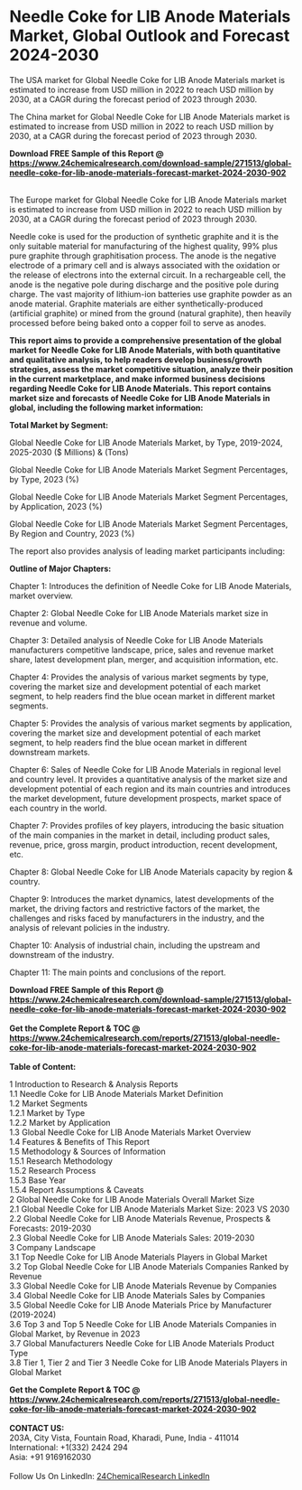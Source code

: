 <h1>Needle Coke for LIB Anode Materials Market, Global Outlook and Forecast 2024-2030</h1><p>The USA market for Global Needle Coke for LIB Anode Materials market is estimated to increase from USD million in 2022 to reach USD million by 2030, at a CAGR during the forecast period of 2023 through 2030.</p><p>
</p><p>The China market for Global Needle Coke for LIB Anode Materials market is estimated to increase from USD million in 2022 to reach USD million by 2030, at a CAGR during the forecast period of 2023 through 2030.</p><div><b>Download FREE Sample of this Report @ 
            <a href="https://www.24chemicalresearch.com/download-sample/271513/global-needle-coke-for-lib-anode-materials-forecast-market-2024-2030-902">
            https://www.24chemicalresearch.com/download-sample/271513/global-needle-coke-for-lib-anode-materials-forecast-market-2024-2030-902</a></b></div><br><p>
</p><p>The Europe market for Global Needle Coke for LIB Anode Materials market is estimated to increase from USD million in 2022 to reach USD million by 2030, at a CAGR during the forecast period of 2023 through 2030.</p><p>
Needle coke is used for the production of synthetic graphite and it is the only suitable material for manufacturing of the highest quality, 99% plus pure graphite through graphitisation process. The anode is the negative electrode of a primary cell and is always associated with the oxidation or the release of electrons into the external circuit. In a rechargeable cell, the anode is the negative pole during discharge and the positive pole during charge. The vast majority of lithium-ion batteries use graphite powder as an anode material. Graphite materials are either synthetically-produced (artificial graphite) or mined from the ground (natural graphite), then heavily processed before being baked onto a copper foil to serve as anodes.</p><p>
<strong>This report aims to provide a comprehensive presentation of the global market for Needle Coke for LIB Anode Materials, with both quantitative and qualitative analysis, to help readers develop business/growth strategies, assess the market competitive situation, analyze their position in the current marketplace, and make informed business decisions regarding Needle Coke for LIB Anode Materials. This report contains market size and forecasts of Needle Coke for LIB Anode Materials in global, including the following market information:</strong></p><p>
</p><p>
<strong>Total Market by Segment:</strong></p><p>
Global Needle Coke for LIB Anode Materials Market, by Type, 2019-2024, 2025-2030 ($ Millions) &amp; (Tons)</p><p>
Global Needle Coke for LIB Anode Materials Market Segment Percentages, by Type, 2023 (%)</p><p>
</p><p>
Global Needle Coke for LIB Anode Materials Market Segment Percentages, by Application, 2023 (%)</p><p>
</p><p>
Global Needle Coke for LIB Anode Materials Market Segment Percentages, By Region and Country, 2023 (%)</p><p>
</p><p>
The report also provides analysis of leading market participants including:</p><p>
</p><p>
</p><p>
</p><p><strong>Outline of Major Chapters:</strong></p><p>
</p><p>Chapter 1: Introduces the definition of Needle Coke for LIB Anode Materials, market overview.</p><p>
Chapter 2: Global Needle Coke for LIB Anode Materials market size in revenue and volume.</p><p>
Chapter 3: Detailed analysis of Needle Coke for LIB Anode Materials manufacturers competitive landscape, price, sales and revenue market share, latest development plan, merger, and acquisition information, etc.</p><p>
Chapter 4: Provides the analysis of various market segments by type, covering the market size and development potential of each market segment, to help readers find the blue ocean market in different market segments.</p><p>
Chapter 5: Provides the analysis of various market segments by application, covering the market size and development potential of each market segment, to help readers find the blue ocean market in different downstream markets.</p><p>
Chapter 6: Sales of Needle Coke for LIB Anode Materials in regional level and country level. It provides a quantitative analysis of the market size and development potential of each region and its main countries and introduces the market development, future development prospects, market space of each country in the world.</p><p>
Chapter 7: Provides profiles of key players, introducing the basic situation of the main companies in the market in detail, including product sales, revenue, price, gross margin, product introduction, recent development, etc.</p><p>
Chapter 8: Global Needle Coke for LIB Anode Materials capacity by region &amp; country.</p><p>
Chapter 9: Introduces the market dynamics, latest developments of the market, the driving factors and restrictive factors of the market, the challenges and risks faced by manufacturers in the industry, and the analysis of relevant policies in the industry.</p><p>
Chapter 10: Analysis of industrial chain, including the upstream and downstream of the industry.</p><p>
Chapter 11: The main points and conclusions of the report.</p><div><b>Download FREE Sample of this Report @ 
            <a href="https://www.24chemicalresearch.com/download-sample/271513/global-needle-coke-for-lib-anode-materials-forecast-market-2024-2030-902">
            https://www.24chemicalresearch.com/download-sample/271513/global-needle-coke-for-lib-anode-materials-forecast-market-2024-2030-902</a></b></div><br><div><b>Get the Complete Report & TOC @ 
            <a href="https://www.24chemicalresearch.com/reports/271513/global-needle-coke-for-lib-anode-materials-forecast-market-2024-2030-902">
            https://www.24chemicalresearch.com/reports/271513/global-needle-coke-for-lib-anode-materials-forecast-market-2024-2030-902</a></b></div><br>
            <b>Table of Content:</b><p>1 Introduction to Research & Analysis Reports<br />
    1.1 Needle Coke for LIB Anode Materials Market Definition<br />
    1.2 Market Segments<br />
        1.2.1 Market by Type<br />
        1.2.2 Market by Application<br />
    1.3 Global Needle Coke for LIB Anode Materials Market Overview<br />
    1.4 Features & Benefits of This Report<br />
    1.5 Methodology & Sources of Information<br />
        1.5.1 Research Methodology<br />
        1.5.2 Research Process<br />
        1.5.3 Base Year<br />
        1.5.4 Report Assumptions & Caveats<br />
2 Global Needle Coke for LIB Anode Materials Overall Market Size<br />
    2.1 Global Needle Coke for LIB Anode Materials Market Size: 2023 VS 2030<br />
    2.2 Global Needle Coke for LIB Anode Materials Revenue, Prospects & Forecasts: 2019-2030<br />
    2.3 Global Needle Coke for LIB Anode Materials Sales: 2019-2030<br />
3 Company Landscape<br />
    3.1 Top Needle Coke for LIB Anode Materials Players in Global Market<br />
    3.2 Top Global Needle Coke for LIB Anode Materials Companies Ranked by Revenue<br />
    3.3 Global Needle Coke for LIB Anode Materials Revenue by Companies<br />
    3.4 Global Needle Coke for LIB Anode Materials Sales by Companies<br />
    3.5 Global Needle Coke for LIB Anode Materials Price by Manufacturer (2019-2024)<br />
    3.6 Top 3 and Top 5 Needle Coke for LIB Anode Materials Companies in Global Market, by Revenue in 2023<br />
    3.7 Global Manufacturers Needle Coke for LIB Anode Materials Product Type<br />
    3.8 Tier 1, Tier 2 and Tier 3 Needle Coke for LIB Anode Materials Players in Global Market<br />
    </p><div><b>Get the Complete Report & TOC @ 
            <a href="https://www.24chemicalresearch.com/reports/271513/global-needle-coke-for-lib-anode-materials-forecast-market-2024-2030-902">
            https://www.24chemicalresearch.com/reports/271513/global-needle-coke-for-lib-anode-materials-forecast-market-2024-2030-902</a></b></div><br><b>CONTACT US:</b><br>
            203A, City Vista, Fountain Road, Kharadi, Pune, India - 411014<br>
            International: +1(332) 2424 294<br>
            Asia: +91 9169162030 <br><br>
            Follow Us On LinkedIn: <a href="https://www.linkedin.com/company/24chemicalresearch/">24ChemicalResearch LinkedIn</a>